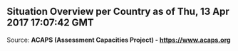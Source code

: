 ## Situation Overview per Country as of Thu, 13 Apr 2017 17:07:42 GMT

Source: **ACAPS (Assessment Capacities Project) - https://www.acaps.org**